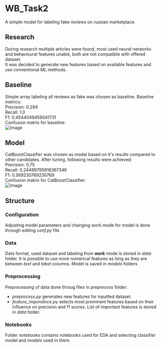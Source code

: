 # WB_Task2
A simple model for labeling fake reviews on russian marketplace. 
## Research
During research multiple articles were found, most used neural networks and behavioural features unable, both are not compatible with offered dataset.  
It was decided to generate new features based on available features and use conventional ML methods.
## Baseline
Simple array labeling all reviews as fake was chosen as baseline.
Baseline metrics:  
Precision:  0.294  
Recall:  1.0  
F1:  0.4544049459041731  
Confusion matrix for baseline:  
![image](https://github.com/AVPankov0/WB_Task2/assets/133259896/525e2572-1595-4451-8eeb-f273abbe05b0)
## Model
CatBoostClassifier was chosen as model based on it's results compared to other candidates. 
After tuning, following results were achieved:  
Precision:  0.75  
Recall:  0.24489795918367346  
F1:  0.369230769230769  
Confusion matrix for CatBoostClassifier:  
![image](https://github.com/AVPankov0/WB_Task2/assets/133259896/d9808e99-33d9-4089-9ae4-70d11927da04)
## Structure
### Configuration
Adjusting model parameters and changing work mode for model is done through editing *conf.py* file.
### Data
Data format, used dataset and labeling from **work** mode is stored in *data* folder. It is possible to use more numerical features as long as they are between *text* and *label* columns.
Model is saved in *models* folders
### Preprocessing
Preprocessing of data done throug files in *preprocess* folder:  
* *preprocess.py* generates new features for inputted dataset.
* *feature_imporatnce.py* selects most prominent features based on their influence on precision and f1 scores.
List of important features is stored in *data* folder.
### Notebooks
Folder *notebooks* contains notebooks used for EDA and selecting classifier model and models used in them. 
